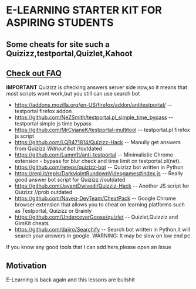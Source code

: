 # **E-LEARNING STARTER KIT FOR ASPIRING STUDENTS**
## Some cheats for site such a Quizizz,testportal,Quizlet,Kahoot

## [**Check out FAQ**](https://github.com/NeZSmith/E-LEARNING-STARTER-KIT-FOR-ASPIRING-STUDENTS/blob/main/FAQ.md)
**IMPORTANT**
Quizizz is checking answers server side now,so it means that most scripts wont work,but you still can use search bot
- https://addons.mozilla.org/en-US/firefox/addon/antitestportal/ -- testportal firefox addon
- https://github.com/NeZSmith/testportal.pl_simple_time_bypass -- testportal simple js time bypass
- https://github.com/MrCyjaneK/testportal-multitool -- testportal.pl firefox js script
- https://github.com/LQR471814/Quizizz-Hack --  Manully get answers from Quizizz *Without bot* //outdated
- https://github.com/Lumm1t/anti-testportal  --  Minimalistic Chrome extension - bypass for blur check and time limit on testportal.pl(net). 
- https://github.com/reteps/quizizz-bot  -- Quizizz bot written in Python
- https://repl.it/repls/DarkvioletRundownVideogames#index.js  -- Really good answer bot script for Quizizz //outdated
- https://github.com/JayantDwivedi/Quizziz-Hack -- Another JS script for Quizizz //prob outdated
- https://github.com/Naveq-DevTeam/CheatPack --  Google Chrome browser extension that allows you to cheat on learning platforms such as Testportal, Quizizz or Brainly
- https://github.com/UndercoverGoose/quizlet -- Quizlet,Quizziz and GimKit cheats
- https://github.com/daijro/Searchify -- Search bot written in Python,it will search your answers in google. WARNING: It may be slow on low end pc





If you know any good tools that I can add here,please open an Issue

## Motivation
E-Learning is back again and this lessons are bullshit
